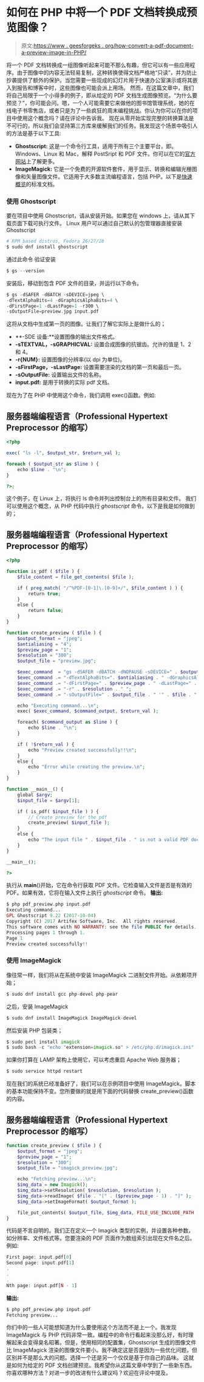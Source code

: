 # 如何在 PHP 中将一个 PDF 文档转换成预览图像？

> 原文:[https://www . geesforgeks . org/how-convert-a-pdf-document-a-preview-image-in-PHP/](https://www.geeksforgeeks.org/how-to-convert-a-pdf-document-to-a-preview-image-in-php/)

将一个 PDF 文档转换成一组图像听起来可能不那么有趣，但它可以有一些应用程序。由于图像中的内容无法轻易复制，这种转换使得文档严格地“只读”，并为防止抄袭提供了额外的保护。当您需要一些现成的幻灯片用于快速办公室演示或将其嵌入到报告和博客中时，这些图像也可能会派上用场。
然而，在这篇文章中，我们将自己局限于一个小得多的例子，即从给定的 PDF 文档生成图像预览。“为什么要预览？”，你可能会问。嗯，一个人可能需要它来做他的图书馆管理系统，她的在线电子书零售店，或者只是为了一些疯狂的周末编程挑战。你认为你可以在你的项目中使用这个概念吗？请在评论中告诉我。
现在从零开始实现完整的转换算法是不可行的，所以我们会坚持第三方库来缓解我们的任务。我发现这个场景中吸引人的方法是基于以下工具:

*   **Ghostscript:** 这是一个命令行工具，适用于所有三个主要平台，即。Windows、Linux 和 Mac，解释 PostSript 和 PDF 文件。你可以在它的[官方网站](https://www.ghostscript.com/doc/9.22/WhatIsGS.htm)上了解更多。
*   **ImageMagick:** 它是一个免费的开源软件套件，用于显示、转换和编辑光栅图像和矢量图像文件。它适用于大多数主流编程语言，包括 PHP。以下是[快速概览](http://php.net/manual/en/book.imagick.php)的标准文档。

### 使用 Ghostscript

要在项目中使用 Ghostscript，请从安装开始。如果您在 windows 上，请从其下载页面下载可执行文件。
Linux 用户可以通过自己默认的包管理器直接安装 Ghostscript

```php
# RPM based distros, Fedora 26/27/28
$ sudo dnf install ghostscript
```

通过此命令
验证安装

```php
$ gs --version
```

安装后，移动到包含 PDF 文件的目录，并运行以下命令。

```php
$ gs -dSAFER -dBATCH -sDEVICE=jpeg \
-dTextAlphaBits=4 -dGraphicsAlphaBits=4 \ 
-dFirstPage=1 -dLastPage=1 -r300 \
-sOutputFile=preview.jpg input.pdf
```

这将从文档中生成第一页的图像。让我们了解它实际上是做什么的；

*   **-SDE 设备:**设置图像的输出文件格式。
*   **-sTEXTVAL，-sGRAPHICVAL:** 设置合成图像的抗锯齿。允许的值是 1、2 和 4。
*   **-r{NUM}:** 设置图像的分辨率(以 dpi 为单位)。
*   **-sFirstPage，-sLastPage:** 设置需要渲染的文档的第一页和最后一页。
*   **-sOutputFile:** 设置输出文件的名称。
*   **input.pdf:** 是用于转换的实际 pdf 文档。

现在为了在 PHP 中使用这个命令，我们调用 exec()函数。例如:

## 服务器端编程语言（Professional Hypertext Preprocessor 的缩写）

```php
<?php

exec( "ls -l", $output_str, $return_val );

foreach ( $output_str as $line ) {
    echo $line . "\n";
}

?>;
```

这个例子，在 Linux 上，将执行 ls 命令并列出控制台上的所有目录和文件。
我们可以使用这个概念，从 PHP 代码中执行 *ghostscript* 命令。以下是我是如何做到的；

## 服务器端编程语言（Professional Hypertext Preprocessor 的缩写）

```php
<?php

function is_pdf ( $file ) {
    $file_content = file_get_contents( $file );

    if ( preg_match( "/^%PDF-[0-1]\.[0-9]+/", $file_content ) ) {
        return true;
    }
    else {
        return false;
    }
}

function create_preview ( $file ) {
    $output_format = "jpeg";
    $antialiasing = "4";
    $preview_page = "1";
    $resolution = "300";
    $output_file = "preview.jpg";

    $exec_command  = "gs -dSAFER -dBATCH -dNOPAUSE -sDEVICE=" . $output_format . " ";
    $exec_command .= "-dTextAlphaBits=". $antialiasing . " -dGraphicsAlphaBits=" . $antialiasing . " ";
    $exec_command .= "-dFirstPage=" . $preview_page . " -dLastPage=" . $preview_page . " ";
    $exec_command .= "-r" . $resolution . " ";
    $exec_command .= "-sOutputFile=" . $output_file . " '" . $file . "'";

    echo "Executing command...\n";
    exec( $exec_command, $command_output, $return_val );

    foreach( $command_output as $line ) {
        echo $line . "\n";
    }

    if ( !$return_val ) {
        echo "Preview created successfully!!\n";
    }
    else {
        echo "Error while creating the preview.\n";
    }
}

function __main__() {
    global $argv;
    $input_file = $argv[1];

    if ( is_pdf( $input_file ) ) {
        // Create preview for the pdf
        create_preview( $input_file );
    }
    else {
        echo "The input file " . $input_file . " is not a valid PDF document.\n";
    }
}

__main__();

?>
```

执行从 __main__()开始，它在命令行获取 PDF 文件。它检查输入文件是否是有效的 PDF。如果有效，它将在输入文件上执行 *ghostscript* 命令。
**输出:**

```php
$ php pdf_preview.php input.pdf
Executing command...
GPL Ghostscript 9.22 (2017-10-04)
Copyright (C) 2017 Artifex Software, Inc.  All rights reserved.
This software comes with NO WARRANTY: see the file PUBLIC for details.
Processing pages 1 through 1.
Page 1
Preview created successfully!!
```

### 使用 ImageMagick

像往常一样，我们将从在系统中安装 ImageMagick 二进制文件开始。从依赖项开始；

```php
$ sudo dnf install gcc php-devel php-pear
```

之后，安装 ImageMagick

```php
$ sudo dnf install ImageMagick ImageMagick-devel
```

然后安装 PHP 包装类；

```php
$ sudo pecl install imagick
$ sudo bash -c "echo "extension=imagick.so" > /etc/php.d/imagick.ini"
```

如果你打算在 LAMP 架构上使用它，可以考虑重启 Apache Web 服务器；

```php
$ sudo service httpd restart
```

现在我们的系统已经准备好了，我们可以在示例项目中使用 ImageMagick。脚本的基本功能保持不变。您所要做的就是用下面的代码替换 create_preview()函数的内容。

## 服务器端编程语言（Professional Hypertext Preprocessor 的缩写）

```php
function create_preview ( $file ) {
    $output_format = "jpeg";
    $preview_page = "1";
    $resolution = "300";
    $output_file = "imagick_preview.jpg";

    echo "Fetching preview...\n";
    $img_data = new Imagick();
    $img_data->setResolution( $resolution, $resolution );
    $img_data->readImage( $file . "[" . ($preview_page - 1) . "]" );
    $img_data->setImageFormat( $output_format );

    file_put_contents( $output_file, $img_data, FILE_USE_INCLUDE_PATH );
}
```

代码是不言自明的。我们正在定义一个 Imagick 类型的实例，并设置各种参数，如分辨率、文件格式等。您要渲染的 PDF 页面作为数组索引出现在文件名之后。例如:

```php
First page: input.pdf[0]
Second page: input.pdf[1]
.
.
.
Nth page: input.pdf[N - 1]
```

**输出:**

```php
$ php pdf_preview.php input.pdf
Fetching preview...
```

你们中的一些人可能想知道为什么要使用这个方法而不是上一个。我发现 ImageMagick 与 PHP 代码非常一致。编程中的命令行看起来没那么好，有时理解起来会变得臭名昭著。但是，使用相同的配置集，Ghostscript 生成的图像文件比 ImageMagick 渲染的图像文件要小。我不确定这是否是因为一些优化问题，但区别并不是那么大的问题。选择一个还是另一个仅仅是基于你自己的品味。
这就是如何为给定的 PDF 文档创建预览。我希望你从这篇文章中学到了一些新东西。你喜欢哪种方法？对进一步的改进有什么建议吗？欢迎在评论中提及。